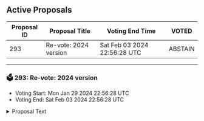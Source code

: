 ## Active Proposals

| Proposal ID | Proposal Title | Voting End Time | VOTED |
|-------------|----------------|-----------------|-------|
| 293 | Re-vote: 2024 version  | Sat Feb 03 2024 22:56:28 UTC | ABSTAIN |

---

### 🗳 293: Re-vote: 2024 version 
- Voting Start: Mon Jan 29 2024 22:56:28 UTC
- Voting End: Sat Feb 03 2024 22:56:28 UTC

<details>
<summary>Proposal Text</summary>
 
Please Re-vote: https://www.mintscan.io/cosmos/proposals/874/
</details>
